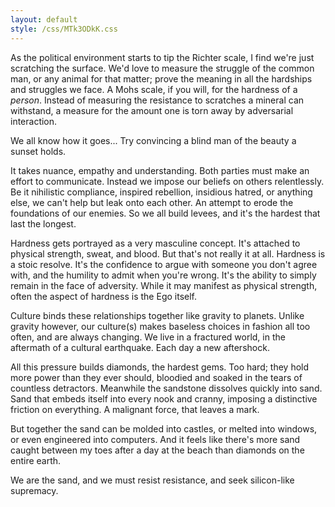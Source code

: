 ```yaml
---
layout: default
style: /css/MTk3ODkK.css
---
```


As the political environment starts to tip the Richter scale, I
find we're just scratching the surface. We'd love to measure the
struggle of the common man, or any animal for that matter; prove
the meaning in all the hardships and struggles we face. A Mohs
scale, if you will, for the hardness of a _person_. Instead of
measuring the resistance to scratches a mineral can withstand, a
measure for the amount one is torn away by adversarial
interaction.

We all know how it goes... Try convincing a blind man of the
beauty a sunset holds.

It takes nuance, empathy and understanding. Both parties must
make an effort to communicate. Instead we impose our beliefs on
others relentlessly. Be it nihilistic compliance, inspired
rebellion, insidious hatred, or anything else, we can't help but
leak onto each other. An attempt to erode the foundations of our
enemies. So we all build levees, and it's the hardest that last
the longest.

Hardness gets portrayed as a very masculine concept. It's
attached to physical strength, sweat, and blood. But that's not
really it at all. Hardness is a stoic resolve. It's the
confidence to argue with someone you don't agree with, and the
humility to admit when you're wrong.  It's the ability to simply
remain in the face of adversity. While it may manifest as
physical strength, often the aspect of hardness is the Ego
itself.

Culture binds these relationships together like gravity to
planets.  Unlike gravity however, our culture(s) makes baseless
choices in fashion all too often, and are always changing. We
live in a fractured world, in the aftermath of a cultural
earthquake. Each day a new aftershock.

All this pressure builds diamonds, the hardest gems. Too hard;
they hold more power than they ever should, bloodied and soaked
in the tears of countless detractors. Meanwhile the sandstone
dissolves quickly into sand. Sand that embeds itself into every
nook and cranny, imposing a distinctive friction on everything. A
malignant force, that leaves a mark.

But together the sand can be molded into castles, or melted into
windows, or even engineered into computers. And it feels like
there's more sand caught between my toes after a day at the beach
than diamonds on the entire earth.

We are the sand, and we must resist resistance, and seek silicon-like
supremacy.
